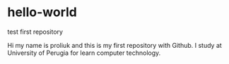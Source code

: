 # hello-world
test first repository 

Hi my name is proliuk and this is my first repository with Github. I study at University of Perugia for learn computer technology. 
